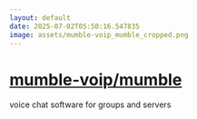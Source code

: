 ```yaml
---
layout: default
date: 2025-07-02T05:50:16.547835
image: assets/mumble-voip_mumble_cropped.png
---
```


# [mumble-voip/mumble](https://github.com/mumble-voip/mumble)

voice chat software for groups and servers
